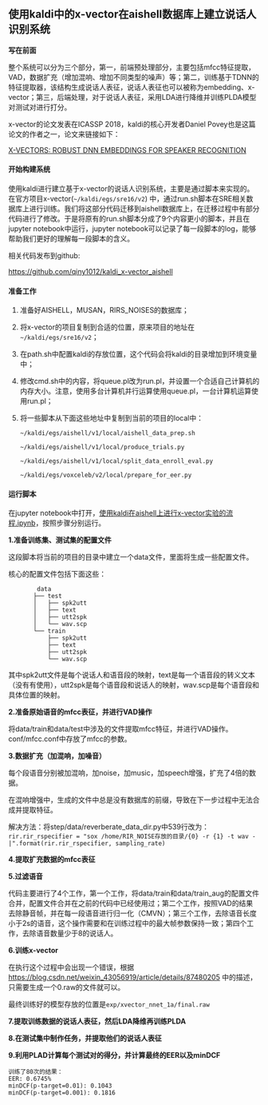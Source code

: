 ## 使用kaldi中的x-vector在aishell数据库上建立说话人识别系统

**写在前面**

整个系统可以分为三个部分，第一，前端预处理部分，主要包括mfcc特征提取，VAD，数据扩充（增加混响、增加不同类型的噪声）等；第二，训练基于TDNN的特征提取器，该结构生成说话人表征，说话人表征也可以被称为embedding、x-vector；第三，后端处理，对于说话人表征，采用LDA进行降维并训练PLDA模型对测试对进行打分。

x-vector的论文发表在ICASSP 2018，kaldi的核心开发者Daniel Povey也是这篇论文的作者之一，论文来链接如下：

[X-VECTORS: ROBUST DNN EMBEDDINGS FOR SPEAKER RECOGNITION](https://ieeexplore.ieee.org/document/8461375)

#### 开始构建系统

使用kaldi进行建立基于x-vector的说话人识别系统，主要是通过脚本来实现的。在官方项目x-vector(`~/kaldi/egs/sre16/v2`) 中，通过run.sh脚本在SRE相关数据库上进行训练。我们将这部分代码迁移到aishell数据库上，在迁移过程中有部分代码进行了修改。于是将原有的run.sh脚本分成了9个内容更小的脚本，并且在jupyter notebook中运行，jupyter notebook可以记录了每一段脚本的log，能够帮助我们更好的理解每一段脚本的含义。

相关代码发布到github:

https://github.com/qiny1012/kaldi_x-vector_aishell

#### 准备工作

1. 准备好AISHELL，MUSAN，RIRS_NOISES的数据库；

2. 将x-vector的项目复制到合适的位置，原来项目的地址在`~/kaldi/egs/sre16/v2`；

3. 在path.sh中配置kaldi的存放位置，这个代码会将kaldi的目录增加到环境变量中；

4. 修改cmd.sh中的内容，将queue.pl改为run.pl，并设置一个合适自己计算机的内存大小。注意，使用多台计算机并行运算使用queue.pl，一台计算机运算使用run.pl；

5. 将一些脚本从下面这些地址中复制到当前的项目的local中：

   `~/kaldi/egs/aishell/v1/local/aishell_data_prep.sh`     

   `~/kaldi/egs/aishell/v1/local/produce_trials.py`  

   `~/kaldi/egs/aishell/v1/local/split_data_enroll_eval.py`  

   `~/kaldi/egs/voxceleb/v2/local/prepare_for_eer.py`  

#### 运行脚本

在jupyter notebook中打开，[使用kaldi在aishell上进行x-vector实验的流程.ipynb](https://github.com/qiny1012/kaldi_x-vector_aishell/blob/master/%E4%BD%BF%E7%94%A8kaldi%E5%9C%A8aishell%E4%B8%8A%E8%BF%9B%E8%A1%8Cx-vector%E5%AE%9E%E9%AA%8C%E7%9A%84%E6%B5%81%E7%A8%8B.ipynb)，按照步骤分别运行。

**1.准备训练集、测试集的配置文件**

这段脚本将当前的项目的目录中建立一个data文件，里面将生成一些配置文件。

核心的配置文件包括下面这些：

```
	    data
​		├── test
​		│   ├── spk2utt
​		│   ├── text
​		│   ├── utt2spk
​		│   └── wav.scp
​		└── train
​    		├── spk2utt
​    		├── text
​    		├── utt2spk
​    		└── wav.scp
```

其中spk2utt文件是每个说话人和语音段的映射，text是每一个语音段的转义文本（没有有使用），utt2spk是每个语音段和说话人的映射，wav.scp是每个语音段和具体位置的映射。

**2.准备原始语音的mfcc表征，并进行VAD操作**

将data/train和data/test中涉及的文件提取mfcc特征，并进行VAD操作。conf/mfcc.conf中存放了mfcc的参数。

**3.数据扩充（加混响，加噪音）**

每个段语音分别被加混响，加noise，加music，加speech增强，扩充了4倍的数据。

在混响增强中，生成的文件中总是没有数据库的前缀，导致在下一步过程中无法合成并提取特征。

解决方法：将step/data/reverberate_data_dir.py中539行改为：`rir.rir_rspecifier = "sox /home/RIR_NOISE存放的目录/{0} -r {1} -t wav - |".format(rir.rir_rspecifier, sampling_rate)`

**4.提取扩充数据的mfcc表征**

**5.过滤语音**

代码主要进行了4个工作，第一个工作，将data/train和data/train_aug的配置文件合并，配置文件合并在之前的代码中已经使用过；第二个工作，按照VAD的结果去除静音帧，并在每一段语音进行归一化（CMVN）；第三个工作，去除语音长度小于2s的语音，这个操作需要和在训练过程中的最大帧参数保持一致；第四个工作，去除语音数量少于8的说话人。

**6.训练x-vector**

在执行这个过程中会出现一个错误，根据 https://blog.csdn.net/weixin_43056919/article/details/87480205 中的描述，只需要生成一个0.raw的文件就可以。

最终训练好的模型存放的位置是`exp/xvector_nnet_1a/final.raw`

**7.提取训练数据的说话人表征，然后LDA降维再训练PLDA**

**8.在测试集中制作任务，并提取他们的说话人表征**

**9.利用PLAD计算每个测试对的得分，并计算最终的EER以及minDCF**

```
训练了80次的结果：
EER: 0.6745%
minDCF(p-target=0.01): 0.1043
minDCF(p-target=0.001): 0.1816
```
